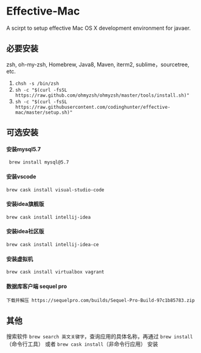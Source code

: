 # Effective-Mac

A scirpt to setup effective Mac OS X development environment for javaer.

## 必要安装

zsh, oh-my-zsh, Homebrew, Java8, Maven, iterm2, sublime，sourcetree, etc.

1. ` chsh -s /bin/zsh `
2. ` sh -c "$(curl -fsSL https://raw.github.com/ohmyzsh/ohmyzsh/master/tools/install.sh)" `
3. ` sh -c "$(curl -fsSL https://raw.githubusercontent.com/codinghunter/effective-mac/master/setup.sh)" `

## 可选安装

#### 安装mysql5.7

` brew install mysql@5.7`

#### 安装vscode

` brew cask install visual-studio-code `

#### 安装idea旗舰版

` brew cask install intellij-idea `

#### 安装idea社区版

` brew cask install intellij-idea-ce `

#### 安装虚拟机

` brew cask install virtualbox vagrant `

#### 数据库客户端 sequel pro

`下载并解压 https://sequelpro.com/builds/Sequel-Pro-Build-97c1b85783.zip `

## 其他

搜索软件 `brew search 英文关键字`，查询应用的具体名称，再通过 `brew install`（命令行工具） 或者 `brew cask install`（非命令行应用） 安装
